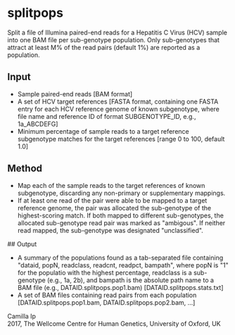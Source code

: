 # splitpops

Split a file of Illumina paired-end reads for a Hepatitis C Virus (HCV) sample into one BAM file per sub-genotype population. Only sub-genotypes that attract at least M% of the read pairs (default 1%) are reported as a population.

## Input
* Sample paired-end reads [BAM format]
* A set of HCV target references [FASTA format, containing one FASTA entry for each HCV reference genome of known subgenotype, where file name and reference ID of format SUBGENOTYPE_ID, e.g., 1a_ABCDEFG] 
* Minimum percentage of sample reads to a target reference subgenotype matches for the target references [range 0 to 100, default 1.0]

## Method
* Map each of the sample reads to the target references of known subgenotype, discarding any non-primary or supplementary mappings.
* If  at least one read of the pair were able to be mapped to a target reference genome, the pair was allocated the sub-genotype of the highest-scoring match. If both mapped to different sub-genotypes, the allocated sub-genotype read pair was marked as "ambigous". If neither read mapped, the sub-genotype was designated "unclassified".

## Output
* A summary of the populations found as a tab-separated file containing "dataid, popN, readclass, readcnt, readpct, bampath", where popN is "1" for the populatio with the highest percentage, readclass is a sub-genotype (e.g., 1a, 2b), and bampath is the absolute path name to a BAM file (e.g., DATAID.splitpops.pop1.bam) [DATAID.splitpops.stats.txt]
* A set of BAM files containing read pairs from each population [DATAID.splitpops.pop1.bam, DATAID.splitpops.pop2.bam, ...]


Camilla Ip  
2017, The Wellcome Centre for Human Genetics, University of Oxford, UK
